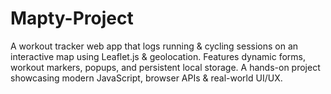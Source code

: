 # Mapty-Project
A workout tracker web app that logs running &amp; cycling sessions on an interactive map using Leaflet.js &amp; geolocation. Features dynamic forms, workout markers, popups, and persistent local storage. A hands-on project showcasing modern JavaScript, browser APIs &amp; real-world UI/UX.
